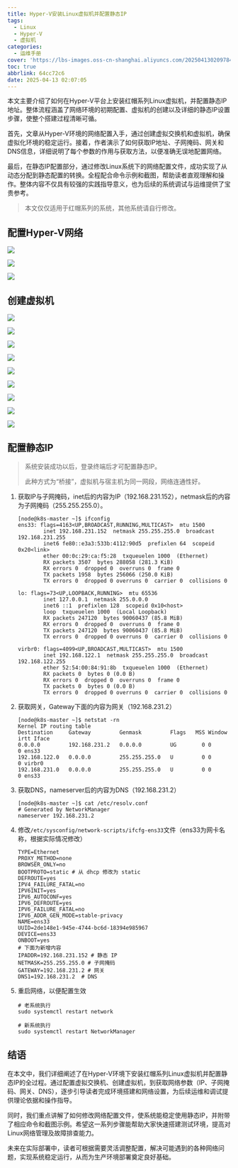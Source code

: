 ```yaml
---
title: Hyper-V安装Linux虚拟机并配置静态IP
tags:
  - Linux
  - Hyper-V
  - 虚拟机
categories:
  - 运维手册
cover: 'https://lbs-images.oss-cn-shanghai.aliyuncs.com/202504130209784.png'
toc: true
abbrlink: 64cc72c6
date: 2025-04-13 02:07:05
---
```


本文主要介绍了如何在Hyper-V平台上安装红帽系列Linux虚拟机，并配置静态IP地址。整体流程涵盖了网络环境的初期配置、虚拟机的创建以及详细的静态IP设置步骤，使整个搭建过程清晰可循。

首先，文章从Hyper-V环境的网络配置入手，通过创建虚拟交换机和虚拟机，确保虚拟化环境的稳定运行。接着，作者演示了如何获取IP地址、子网掩码、网关和DNS信息，详细说明了每个参数的作用与获取方法，以便准确无误地配置网络。

最后，在静态IP配置部分，通过修改Linux系统下的网络配置文件，成功实现了从动态分配到静态配置的转换。全程配合命令示例和截图，帮助读者直观理解和操作。整体内容不仅具有较强的实践指导意义，也为后续的系统调试与运维提供了宝贵参考。

<!-- more -->

> 本文仅仅适用于红帽系列的系统，其他系统请自行修改。

配置Hyper-V网络
---

![](https://lbs-images.oss-cn-shanghai.aliyuncs.com/202504130211107.png)

![](https://lbs-images.oss-cn-shanghai.aliyuncs.com/202504130214555.png)

![](https://lbs-images.oss-cn-shanghai.aliyuncs.com/202504130213595.png)

创建虚拟机
---

![](https://lbs-images.oss-cn-shanghai.aliyuncs.com/202504130216406.png)

![](https://lbs-images.oss-cn-shanghai.aliyuncs.com/202504130216794.png)

![](https://lbs-images.oss-cn-shanghai.aliyuncs.com/202504130217034.png)

![](https://lbs-images.oss-cn-shanghai.aliyuncs.com/202504130217609.png)

![](https://lbs-images.oss-cn-shanghai.aliyuncs.com/202504130218817.png)

![](https://lbs-images.oss-cn-shanghai.aliyuncs.com/202504130219857.png)

![](https://lbs-images.oss-cn-shanghai.aliyuncs.com/202504130220441.png)

![](https://lbs-images.oss-cn-shanghai.aliyuncs.com/202504130220261.png)

![](https://lbs-images.oss-cn-shanghai.aliyuncs.com/202504130221911.png)

配置静态IP
---

> 系统安装成功以后，登录终端后才可配置静态IP。
> 
> 此种方式为“桥接”，虚拟机与宿主机为同一网段，网络连通性好。

1. 获取IP与子网掩码，inet后的内容为IP（192.168.231.152），netmask后的内容为子网掩码（255.255.255.0）。

    ```shell
    [node@k8s-master ~]$ ifconfig
    ens33: flags=4163<UP,BROADCAST,RUNNING,MULTICAST>  mtu 1500
            inet 192.168.231.152  netmask 255.255.255.0  broadcast 192.168.231.255
            inet6 fe80::e3a3:533b:4112:90d5  prefixlen 64  scopeid 0x20<link>
            ether 00:0c:29:ca:f5:28  txqueuelen 1000  (Ethernet)
            RX packets 3507  bytes 288058 (281.3 KiB)
            RX errors 0  dropped 0  overruns 0  frame 0
            TX packets 1958  bytes 256066 (250.0 KiB)
            TX errors 0  dropped 0 overruns 0  carrier 0  collisions 0
     
    lo: flags=73<UP,LOOPBACK,RUNNING>  mtu 65536
            inet 127.0.0.1  netmask 255.0.0.0
            inet6 ::1  prefixlen 128  scopeid 0x10<host>
            loop  txqueuelen 1000  (Local Loopback)
            RX packets 247120  bytes 90060437 (85.8 MiB)
            RX errors 0  dropped 0  overruns 0  frame 0
            TX packets 247120  bytes 90060437 (85.8 MiB)
            TX errors 0  dropped 0 overruns 0  carrier 0  collisions 0
     
    virbr0: flags=4099<UP,BROADCAST,MULTICAST>  mtu 1500
            inet 192.168.122.1  netmask 255.255.255.0  broadcast 192.168.122.255
            ether 52:54:00:84:91:8b  txqueuelen 1000  (Ethernet)
            RX packets 0  bytes 0 (0.0 B)
            RX errors 0  dropped 0  overruns 0  frame 0
            TX packets 0  bytes 0 (0.0 B)
            TX errors 0  dropped 0 overruns 0  carrier 0  collisions 0
    ```
   
2. 获取网关，Gateway下面的内容为网关（192.168.231.2）

    ```shell
    [node@k8s-master ~]$ netstat -rn
    Kernel IP routing table
    Destination     Gateway         Genmask         Flags   MSS Window  irtt Iface
    0.0.0.0         192.168.231.2   0.0.0.0         UG        0 0          0 ens33
    192.168.122.0   0.0.0.0         255.255.255.0   U         0 0          0 virbr0
    192.168.231.0   0.0.0.0         255.255.255.0   U         0 0          0 ens33
    ```
   
3. 获取DNS，nameserver后的内容为DNS（192.168.231.2）

    ```shell
    [node@k8s-master ~]$ cat /etc/resolv.conf
    # Generated by NetworkManager
    nameserver 192.168.231.2
    ```

4. 修改`/etc/sysconfig/network-scripts/ifcfg-ens33`文件（ens33为网卡名称，根据实际情况修改）

    ```
    TYPE=Ethernet
    PROXY_METHOD=none
    BROWSER_ONLY=no
    BOOTPROTO=static # 从 dhcp 修改为 static
    DEFROUTE=yes
    IPV4_FAILURE_FATAL=no
    IPV6INIT=yes
    IPV6_AUTOCONF=yes
    IPV6_DEFROUTE=yes
    IPV6_FAILURE_FATAL=no
    IPV6_ADDR_GEN_MODE=stable-privacy
    NAME=ens33
    UUID=2de148e1-945e-4744-bc6d-18394e985967
    DEVICE=ens33
    ONBOOT=yes
    # 下面为新增内容
    IPADDR=192.168.231.152 # 静态 IP
    NETMASK=255.255.255.0 # 子网掩码
    GATEWAY=192.168.231.2 # 网关
    DNS1=192.168.231.2  # DNS
    ```

5. 重启网络，以便配置生效

   ```shell
   # 老系统执行
   sudo systemctl restart network
   
   # 新系统执行
   sudo systemctl restart NetworkManager
   ```

结语
---

在本文中，我们详细阐述了在Hyper-V环境下安装红帽系列Linux虚拟机并配置静态IP的全过程。通过配置虚拟交换机、创建虚拟机，到获取网络参数（IP、子网掩码、网关、DNS），逐步引导读者完成环境搭建和网络设置，为后续运维和调试提供理论依据和操作指导。

同时，我们重点讲解了如何修改网络配置文件，使系统能稳定使用静态IP，并附带了相应命令和截图示例。希望这一系列步骤能帮助大家快速搭建测试环境，提高对Linux网络管理及故障排查能力。

未来在实际部署中，读者可根据需要灵活调整配置，解决可能遇到的各种网络问题，实现系统稳定运行，从而为生产环境部署奠定良好基础。
